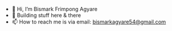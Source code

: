 - 👋 Hi, I’m Bismark Frimpong Agyare
- 🌱 Building stuff here & there
- 📫 How to reach me is via email: bismarkagyare54@gmail.com

<!---
bismarkagyare/bismarkagyare is a ✨ special ✨ repository because its `README.md` (this file) appears on your GitHub profile.
You can click the Preview link to take a look at your changes.
--->
